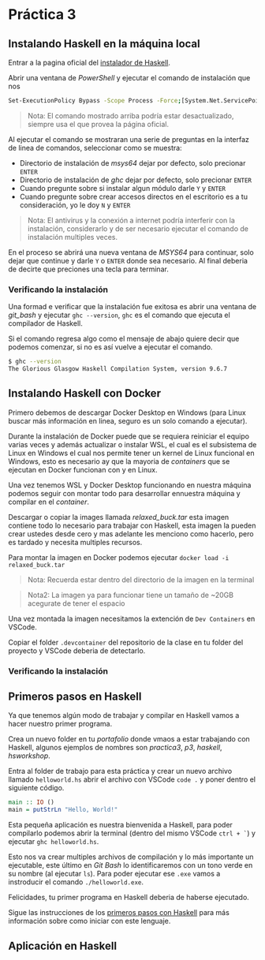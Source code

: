 # Práctica 3

## Instalando Haskell en la máquina local

Entrar a la pagina oficial del [instalador de Haskell](https://www.haskell.org/ghcup/).

Abrir una ventana de _PowerShell_ y ejecutar el comando de instalación que nos

```sh
Set-ExecutionPolicy Bypass -Scope Process -Force;[System.Net.ServicePointManager]::SecurityProtocol = [System.Net.ServicePointManager]::SecurityProtocol -bor 3072; try { & ([ScriptBlock]::Create((Invoke-WebRequest https://www.haskell.org/ghcup/sh/bootstrap-haskell.ps1 -UseBasicParsing))) -Interactive -DisableCurl } catch { Write-Error $_ }
```

> Nota: El comando mostrado arriba podría estar desactualizado, siempre usa el que provea la página oficial.

Al ejecutar el comando se mostraran una serie de preguntas en la interfaz de linea de comandos, seleccionar como se muestra:

- Directorio de instalación de _msys64_ dejar por defecto, solo precionar `ENTER`
- Directorio de instalación de _ghc_ dejar por defecto, solo precionar `ENTER`
- Cuando pregunte sobre si instalar algun módulo darle `Y` y `ENTER`
- Cuando pregunte sobre crear accesos directos en el escritorio es a tu consideración, yo le doy `N` y `ENTER`

> Nota: El antivirus y la conexión a internet podría interferir con la instalación, considerarlo y de ser necesario ejecutar el comando de instalación multiples veces.

En el proceso se abrirá una nueva ventana de _MSYS64_ para continuar, solo dejar que continue y darle `Y` o `ENTER` donde sea necesario. Al final deberia de decirte que preciones una tecla para terminar.

### Verificando la instalación

Una formad e verificar que la instalación fue exitosa es abrir una ventana de *git_bash* y ejecutar `ghc --version`, `ghc` es el comando que ejecuta el compilador de Haskell.

Si el comando regresa algo como el mensaje de abajo quiere decir que podemos comenzar, si no es así vuelve a ejecutar el comando.

```sh
$ ghc --version
The Glorious Glasgow Haskell Compilation System, version 9.6.7
```

## Instalando Haskell con Docker

Primero debemos de descargar Docker Desktop en Windows (para Linux buscar más información en linea, seguro es un solo comando a ejecutar).

Durante la instalación de Docker puede que se requiera reiniciar el equipo varias veces y además actualizar o instalar WSL, el cual es el subsistema de Linux en Windows el cual nos permite tener un kernel de Linux funcional en Windows, esto es necesario ay que la mayoria de _containers_ que se ejecutan en Docker funcionan con y en Linux.

Una vez tenemos WSL y Docker Desktop funcionando en nuestra máquina podemos seguir con montar todo para desarrollar ennuestra máquina y compilar en el _container_.

Descargar o copiar la images llamada _relaxed_buck.tar_ esta imagen contiene todo lo necesario para trabajar con Haskell, esta imagen la pueden crear ustedes desde cero y mas adelante les menciono como hacerlo, pero es tardado y necesita multiples recursos.

Para montar la imagen en Docker podemos ejecutar `docker load -i relaxed_buck.tar`

> Nota: Recuerda estar dentro del directorio de la imagen en la terminal

> Nota2: La imagen ya para funcionar tiene un tamaño de ~20GB acegurate de tener el espacio

Una vez montada la imagen necesitamos la extención de `Dev Containers` en VSCode.

Copiar el folder `.devcontainer` del repositorio de la clase en tu folder del proyecto y VSCode deberia de detectarlo.

### Verificando la instalación

## Primeros pasos en Haskell

Ya que tenemos algún modo de trabajar y compilar en Haskell vamos a hacer nuestro primer programa.

Crea un nuevo folder en tu _portafolio_ donde vmaos a estar trabajando con Haskell, algunos ejemplos de nombres son _practica3_, _p3_, _haskell_, _hsworkshop_.

Entra al folder de trabajo para esta práctica y crear un nuevo archivo llamado `helloworld.hs` abrir el archivo con VSCode `code .` y poner dentro el siguiente código.

```hs
main :: IO ()
main = putStrLn "Hello, World!"
```

Esta pequeña aplicación es nuestra bienvenida a Haskell, para poder compilarlo podemos abrir la terminal (dentro del mismo VSCode `` ctrl + ` ``) y ejecutar `ghc helloworld.hs`.

Esto nos va crear multiples archivos de compilación y lo más importante un ejecutable, este último en _Git Bash_ lo identificaremos con un tono verde en su nombre (al ejecutar `ls`). Para poder ejecutar ese `.exe` vamos a instroducir el comando `./helloworld.exe`.

Felicidades, tu primer programa en Haskell deberia de haberse ejecutado.

Sigue las instrucciones de los [primeros pasos con Haskell](https://www.haskell.org/ghcup/steps/) para más información sobre como iniciar con este lenguaje.

## Aplicación en Haskell
